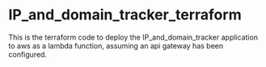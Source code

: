 # IP_and_domain_tracker_terraform

This is the terraform code to deploy the IP_and_domain_tracker application to aws as a lambda function, assuming an api gateway has been configured.
